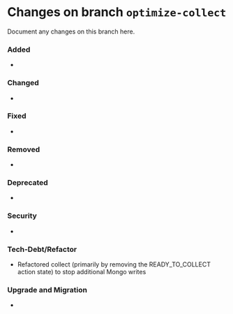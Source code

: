 # Changes on branch `optimize-collect`
Document any changes on this branch here.
### Added
- 

### Changed
- 

### Fixed
- 

### Removed
- 

### Deprecated
- 

### Security
- 

### Tech-Debt/Refactor
- Refactored collect (primarily by removing the READY_TO_COLLECT action state) to stop additional Mongo writes

### Upgrade and Migration
- 
